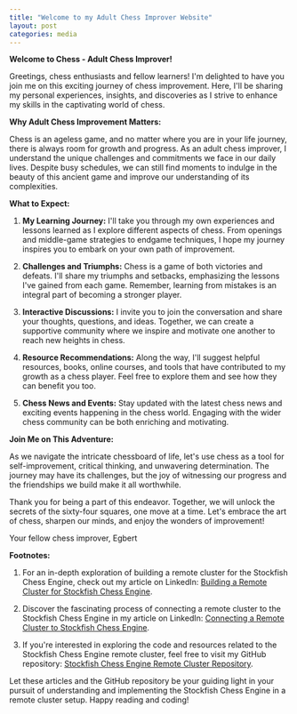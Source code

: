 ```yaml
---
title: "Welcome to my Adult Chess Improver Website"
layout: post
categories: media
---
```


**Welcome to Chess - Adult Chess Improver!**

Greetings, chess enthusiasts and fellow learners! I'm delighted to have you join me on this exciting journey of chess improvement. Here, I'll be sharing my personal experiences, insights, and discoveries as I strive to enhance my skills in the captivating world of chess.

**Why Adult Chess Improvement Matters:**

Chess is an ageless game, and no matter where you are in your life journey, there is always room for growth and progress. As an adult chess improver, I understand the unique challenges and commitments we face in our daily lives. Despite busy schedules, we can still find moments to indulge in the beauty of this ancient game and improve our understanding of its complexities.

**What to Expect:**

1. **My Learning Journey:** I'll take you through my own experiences and lessons learned as I explore different aspects of chess. From openings and middle-game strategies to endgame techniques, I hope my journey inspires you to embark on your own path of improvement.

2. **Challenges and Triumphs:** Chess is a game of both victories and defeats. I'll share my triumphs and setbacks, emphasizing the lessons I've gained from each game. Remember, learning from mistakes is an integral part of becoming a stronger player.

3. **Interactive Discussions:** I invite you to join the conversation and share your thoughts, questions, and ideas. Together, we can create a supportive community where we inspire and motivate one another to reach new heights in chess.

4. **Resource Recommendations:** Along the way, I'll suggest helpful resources, books, online courses, and tools that have contributed to my growth as a chess player. Feel free to explore them and see how they can benefit you too.

5. **Chess News and Events:** Stay updated with the latest chess news and exciting events happening in the chess world. Engaging with the wider chess community can be both enriching and motivating.

**Join Me on This Adventure:**

As we navigate the intricate chessboard of life, let's use chess as a tool for self-improvement, critical thinking, and unwavering determination. The journey may have its challenges, but the joy of witnessing our progress and the friendships we build make it all worthwhile.

Thank you for being a part of this endeavor. Together, we will unlock the secrets of the sixty-four squares, one move at a time. Let's embrace the art of chess, sharpen our minds, and enjoy the wonders of improvement!

Your fellow chess improver, Egbert

**Footnotes:**

1. For an in-depth exploration of building a remote cluster for the Stockfish Chess Engine, check out my article on LinkedIn: [Building a Remote Cluster for Stockfish Chess Engine](https://www.linkedin.com/pulse/building-remote-cluster-stockfish-chess-engine-egbert-schr%C3%B6er/).

2. Discover the fascinating process of connecting a remote cluster to the Stockfish Chess Engine in my article on LinkedIn: [Connecting a Remote Cluster to Stockfish Chess Engine](https://www.linkedin.com/pulse/connecting-remote-cluster-stockfish-chess-engine-egbert-schr%C3%B6er/).

3. If you're interested in exploring the code and resources related to the Stockfish Chess Engine remote cluster, feel free to visit my GitHub repository: [Stockfish Chess Engine Remote Cluster Repository](https://github.com/Egbert-Azure/stockfish-cluster).

Let these articles and the GitHub repository be your guiding light in your pursuit of understanding and implementing the Stockfish Chess Engine in a remote cluster setup. Happy reading and coding!

